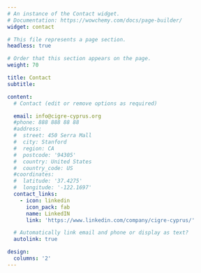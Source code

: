 ```yaml
---
# An instance of the Contact widget.
# Documentation: https://wowchemy.com/docs/page-builder/
widget: contact

# This file represents a page section.
headless: true

# Order that this section appears on the page.
weight: 70

title: Contact
subtitle:

content:
  # Contact (edit or remove options as required)

  email: info@cigre-cyprus.org
  #phone: 888 888 88 88
  #address:
  #  street: 450 Serra Mall
  #  city: Stanford
  #  region: CA
  #  postcode: '94305'
  #  country: United States
  #  country_code: US
  #coordinates:
  #  latitude: '37.4275'
  #  longitude: '-122.1697'
  contact_links:
    - icon: linkedin
      icon_pack: fab
      name: LinkedIN
      link: 'https://www.linkedin.com/company/cigre-cyprus/'

  # Automatically link email and phone or display as text?
  autolink: true

design:
  columns: '2'
---
```


